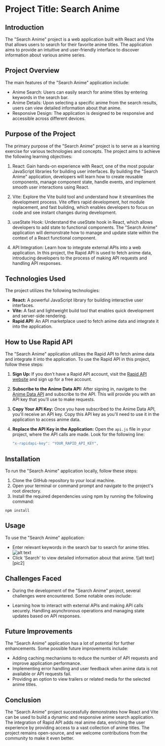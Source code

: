 # Project Title: Search Anime

## Introduction
The "Search Anime" project is a web application built with React and Vite that allows users to search for their favorite anime titles. The application aims to provide an intuitive and user-friendly interface to discover information about various anime series.

## Project Overview
The main features of the "Search Anime" application include:
- Anime Search: Users can easily search for anime titles by entering keywords in the search bar.
- Anime Details: Upon selecting a specific anime from the search results, users can view detailed information about that anime.
- Responsive Design: The application is designed to be responsive and accessible across different devices.

## Purpose of the Project
The primary purpose of the "Search Anime" project is to serve as a learning exercise for various technologies and concepts. The project aims to achieve the following learning objectives:

1. React: Gain hands-on experience with React, one of the most popular JavaScript libraries for building user interfaces. By building the "Search Anime" application, developers will learn how to create reusable components, manage component state, handle events, and implement smooth user interactions using React.

2. Vite: Explore the Vite build tool and understand how it streamlines the development process. Vite offers rapid development, hot module replacement, and fast building, which enables developers to focus on code and see instant changes during development.

3. useState Hook: Understand the useState hook in React, which allows developers to add state to functional components. The "Search Anime" application will demonstrate how to manage and update state within the context of a React functional component.

4. API Integration: Learn how to integrate external APIs into a web application. In this project, the Rapid API is used to fetch anime data, introducing developers to the process of making API requests and handling API responses.

## Technologies Used
The project utilizes the following technologies:
- **React:** A powerful JavaScript library for building interactive user interfaces.
- **Vite:** A fast and lightweight build tool that enables quick development and server-side rendering.
- **Rapid API:** An API marketplace used to fetch anime data and integrate it into the application.

## How to Use Rapid API
The "Search Anime" application utilizes the Rapid API to fetch anime data and integrate it into the application. To use the Rapid API in this project, follow these steps:

1. **Sign Up:** If you don't have a Rapid API account, visit the [Rapid API website](https://rapidapi.com/) and sign up for a free account.

2. **Subscribe to the Anime Data API:** After signing in, navigate to the [Anime Data API](https://rapidapi.com/brian.rofiq/api/anime-db/) and subscribe to the API. This will provide you with an API key that you'll use to make requests.

3. **Copy Your API Key:** Once you have subscribed to the Anime Data API, you'll receive an API key. Copy this API key as you'll need to use it in the application to access anime data.

4. **Replace the API Key in the Application:** Open the `api.js` file in your project, where the API calls are made. Look for the following line:
   ```jsx
   "x-rapidapi-key": "YOUR_RAPID_API_KEY",
   ```

## Installation
To run the "Search Anime" application locally, follow these steps:

1. Clone the GitHub repository to your local machine.
2. Open your terminal or command prompt and navigate to the project's root directory.
3. Install the required dependencies using npm by running the following command:

```
npm install
```

## Usage
To use the "Search Anime" application:

- Enter relevant keywords in the search bar to search for anime titles.
![alt text](https://github.com/Little-BlackCat/search-anime/blob/main/src/assets/search.png "search")
- Click 'Search' to view detailed information about that anime.
![alt text][pic2]

## Challenges Faced
- During the development of the "Search Anime" project, several challenges were encountered. Some notable ones include:

- Learning how to interact with external APIs and making API calls securely.
Handling asynchronous operations and managing state updates based on API responses.

## Future Improvements
The "Search Anime" application has a lot of potential for further enhancements. Some possible future improvements include:

- Adding caching mechanisms to reduce the number of API requests and improve application performance.
- Implementing error handling and user feedback when anime data is not available or API requests fail.
- Providing an option to view trailers or related media for the selected anime titles.

## Conclusion
The "Search Anime" project successfully demonstrates how React and Vite can be used to build a dynamic and responsive anime search application. The integration of Rapid API adds real anime data, enriching the user experience by providing access to a vast collection of anime titles. The project remains open-source, and we welcome contributions from the community to make it even better.
